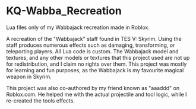 # KQ-Wabba_Recreation
Lua files only of my Wabbajack recreation made in Roblox.

A recreation of the "Wabbajack" staff found in TES V: Skyrim. Using the staff produces numerous effects such as damaging, transforming, or teleporting players. All Lua code is custom. The Wabbajack model and textures, and any other models or textures that this project used are not up for redistribution, and I claim no rights over them. This project was mostly for learning and fun purposes, as the Wabbajack is my favourite magical weapon in Skyrim.

This project was also co-authored by my friend known as "aaaddd" on Roblox.com. He helped me with the actual projectile and tool logic, while I re-created the tools effects. 
